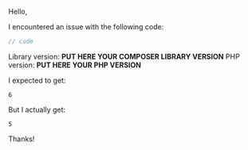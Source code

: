 Hello,

I encountered an issue with the following code:
```php
// code
```
Library version: **PUT HERE YOUR COMPOSER LIBRARY VERSION**
PHP version: **PUT HERE YOUR PHP VERSION**
<!--
Run the command `composer show alecrrabbit/<lib>`
to get "versions"
Use `echo phpversion();`
to get PHP version.
-->

I expected to get:
```
6
```
<!--
Always give your expectations. Each use has their owns.
-->

But I actually get:
```
5
```
Thanks!
